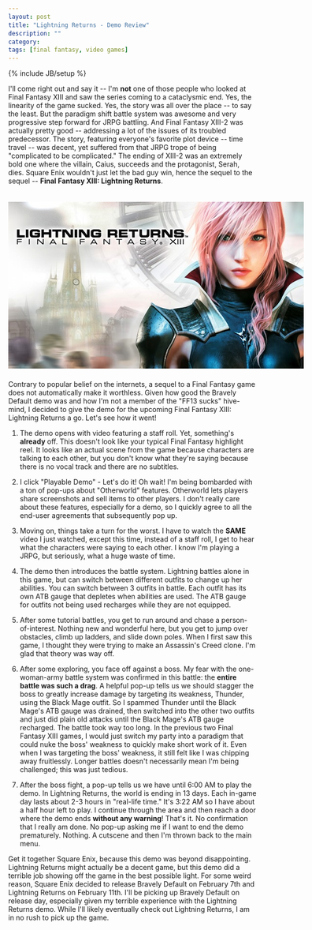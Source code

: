 ```yaml
---
layout: post
title: "Lightning Returns - Demo Review"
description: ""
category: 
tags: [final fantasy, video games]
---
```

{% include JB/setup %}

I'll come right out and say it -- I'm **not** one of those people who looked at Final Fantasy XIII and saw the series coming to a cataclysmic end. Yes, the linearity of the game sucked. Yes, the story was all over the place -- to say the least. But the paradigm shift battle system was awesome and very progressive step forward for JRPG battling. And Final Fantasy XIII-2 was actually pretty good -- addressing a lot of the issues of its troubled predecessor. The story, featuring everyone's favorite plot device -- time travel -- was decent, yet suffered from that JRPG trope of being "complicated to be complicated." The ending of XIII-2 was an extremely bold one where the villain, Caius, succeeds and the protagonist, Serah, dies. Square Enix wouldn't just let the bad guy win, hence the sequel to the sequel -- **Final Fantasy XIII: Lightning Returns**.

<div>
	<img class="rounded-corners" style="max-width: 600px; border: 0px; margin-top: 20px; margin-bottom: 0px;" src="/assets/images/posts/2014-02-02/xiii-3.jpg"/>
	<p class="caption-text" style="line-height: 1.5em; margin-bottom: 20px;"></p>
</div>

Contrary to popular belief on the internets, a sequel to a Final Fantasy game does not automatically make it worthless. Given how good the Bravely Default demo was and how I'm not a member of the "FF13 sucks" hive-mind, I decided to give the demo for the upcoming Final Fantasy XIII: Lightning Returns a go. Let's see how it went!

<!--break-->

1. The demo opens with video featuring a staff roll. Yet, something's **already** off. This doesn't look like your typical Final Fantasy highlight reel. It looks like an actual scene from the game because characters are talking to each other, but you don't know what they're saying because there is no vocal track and there are no subtitles. 

1. I click "Playable Demo" - Let's do it! Oh wait! I'm being bombarded with a ton of pop-ups about "Otherworld" features. Otherworld lets players share screenshots and sell items to other players. I don't really care about these features, especially for a demo, so I quickly agree to all the end-user agreements that subsequently pop up.

1. Moving on, things take a turn for the worst. I have to watch the **SAME** video I just watched, except this time, instead of a staff roll, I get to hear what the characters were saying to each other. I know I'm playing a JRPG, but seriously, what a huge waste of time.

1. The demo then introduces the battle system. Lightning battles alone in this game, but can switch between different outfits to change up her abilities. You can switch between 3 outfits in battle. Each outfit has its own ATB gauge that depletes when abilities are used. The ATB gauge for outfits not being used recharges while they are not equipped.

1. After some tutorial battles, you get to run around and chase a person-of-interest. Nothing new and wonderful here, but you get to jump over obstacles, climb up ladders, and slide down poles. When I first saw this game, I thought they were trying to make an Assassin's Creed clone. I'm glad that theory was way off.   

1. After some exploring, you face off against a boss. My fear with the one-woman-army battle system was confirmed in this battle: the **entire battle was such a drag**. A helpful pop-up tells us we should stagger the boss to greatly increase damage by targeting its weakness, Thunder, using the Black Mage outfit. So I spammed Thunder until the Black Mage's ATB gauge was drained, then switched into the other two outfits and just did plain old attacks until the Black Mage's ATB gauge recharged. The battle took way too long. In the previous two Final Fantasy XIII games, I would just switch my party into a paradigm that could nuke the boss' weakness to quickly make short work of it. Even when I was targeting the boss' weakness, it still felt like I was chipping away fruitlessly. Longer battles doesn't necessarily mean I'm being challenged; this was just tedious. 

1. After the boss fight, a pop-up tells us we have until 6:00 AM to play the demo. In Lightning Returns, the world is ending in 13 days. Each in-game day lasts about 2-3 hours in "real-life time." It's 3:22 AM so I have about a half hour left to play. I continue through the area and then reach a door where the demo ends **without any warning**! That's it. No confirmation that I really am done. No pop-up asking me if I want to end the demo prematurely. Nothing. A cutscene and then I'm thrown back to the main menu.

Get it together Square Enix, because this demo was beyond disappointing. Lightning Returns might actually be a decent game, but this demo did a terrible job showing off the game in the best possible light. For some weird reason, Square Enix decided to release Bravely Default on February 7th and Lightning Returns on February 11th. I'll be picking up Bravely Default on release day, especially given my terrible experience with the Lightning Returns demo. While I'll likely eventually check out Lightning Returns, I am in no rush to pick up the game.
